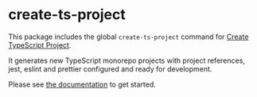 # create-ts-project

This package includes the global `create-ts-project` command for [Create TypeScript Project](http://github.com/jtbennett/create-ts-project). 

It generates new TypeScript monorepo projects with project references, jest, eslint and prettier configured and ready for development.

Please see [the documentation](http://github.com/jtbennett/create-ts-project) to get started.
